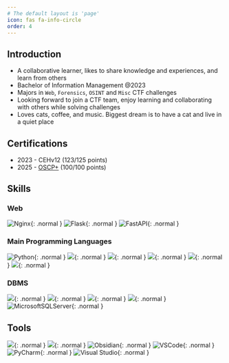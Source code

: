```yaml
---
# The default layout is 'page'
icon: fas fa-info-circle
order: 4
---
```


## Introduction

- A collaborative learner, likes to share knowledge and experiences, and learn from others
- Bachelor of Information Management @2023
- Majors in `Web`, `Forensics`, `OSINT` and `Misc` CTF challenges
- Looking forward to join a CTF team, enjoy learning and collaborating with others while solving challenges
- Loves cats, coffee, and music. Biggest dream is to have a cat and live in a quiet place

## Certifications

- 2023 - CEHv12 (123/125 points)
- 2025 - [OSCP+](https://medium.com/@opabravo/%E7%AC%AC%E4%B8%80%E6%AC%A1%E8%80%83%E8%A9%A6%E4%BB%A5100%E5%88%86%E6%8B%BF%E4%B8%8Boscp-19d689d4335d) (100/100 points)

## Skills

### Web

![Nginx](https://img.shields.io/badge/nginx-%23009639.svg?style=for-the-badge&logo=nginx&logoColor=white){: .normal }
![Flask](https://img.shields.io/badge/Flask-000000?style=for-the-badge&logo=flask&logoColor=white){: .normal }
![FastAPI](https://img.shields.io/badge/FastAPI-005571?style=for-the-badge&logo=fastapi){: .normal }

### Main Programming Languages

![Python](https://img.shields.io/badge/python-3.12-%234B8BBE.svg?&logo=python&style=for-the-badge&logoColor=white){: .normal }
![](https://img.shields.io/badge/Shell_Script-121011?style=for-the-badge&logo=gnu-bash&logoColor=white){: .normal }
![](https://img.shields.io/badge/powershell-5391FE?style=for-the-badge&logo=powershell&logoColor=white){: .normal }
![](https://img.shields.io/badge/Java-ED8B00?style=for-the-badge&logo=java&logoColor=white){: .normal }
![](https://img.shields.io/badge/.NET-5C2D91?style=for-the-badge&logo=.net&logoColor=white){: .normal }
![](https://img.shields.io/badge/C%23-239120?style=for-the-badge&logo=c-sharp&logoColor=white){: .normal }

### DBMS

![](https://img.shields.io/badge/PostgreSQL-316192?style=for-the-badge&logo=postgresql&logoColor=white){: .normal }
![](https://img.shields.io/badge/SQLite-07405E?style=for-the-badge&logo=sqlite&logoColor=white){: .normal }
![](https://img.shields.io/badge/|-grey?style=for-the-badge){: .normal }
![](https://img.shields.io/badge/Oracle-F80000?style=for-the-badge&logo=oracle&logoColor=black){: .normal }
![MicrosoftSQLServer](https://img.shields.io/badge/Microsoft%20SQL%20Sever-CC2927?style=for-the-badge&logo=microsoft%20sql%20server&logoColor=white){: .normal }

## Tools

![](https://img.shields.io/badge/Kali_Linux-557C94?style=for-the-badge&logo=kali-linux&logoColor=white){: .normal }
![](https://img.shields.io/badge/tmux-1BB91F?style=for-the-badge&logo=tmux&logoColor=white){: .normal }
![Obsidian](https://img.shields.io/static/v1?style=for-the-badge&message=Obsidian&color=483699&logo=Obsidian&logoColor=FFFFFF&label=){: .normal }
![VSCode](https://img.shields.io/static/v1?style=for-the-badge&message=VSCode&color=007ACC&logo=Visual+Studio+Code&logoColor=FFFFFF&label=){: .normal }
![PyCharm](https://img.shields.io/badge/pycharm-143?style=for-the-badge&logo=pycharm&logoColor=black&color=black&labelColor=green){: .normal }
![Visual Studio](https://img.shields.io/badge/Visual%20Studio-5C2D91.svg?style=for-the-badge&logo=visual-studio&logoColor=white){: .normal }
